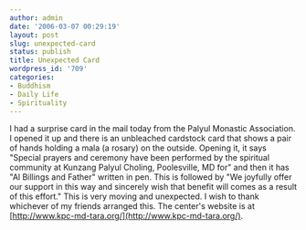 ```yaml
---
author: admin
date: '2006-03-07 00:29:19'
layout: post
slug: unexpected-card
status: publish
title: Unexpected Card
wordpress_id: '709'
categories:
- Buddhism
- Daily Life
- Spirituality
---
```


I had a surprise card in the mail today from the Palyul Monastic
Association. I opened it up and there is an unbleached cardstock card
that shows a pair of hands holding a mala (a rosary) on the outside.
Opening it, it says "Special prayers and ceremony have been performed by
the spiritual community at Kunzang Palyul Choling, Poolesville, MD for"
and then it has "Al Billings and Father" written in pen. This is
followed by "We joyfully offer our support in this way and sincerely
wish that benefit will comes as a result of this effort." This is very
moving and unexpected. I wish to thank whichever of my friends arranged
this. The center's website is at
[http://www.kpc-md-tara.org/](http://www.kpc-md-tara.org/).
